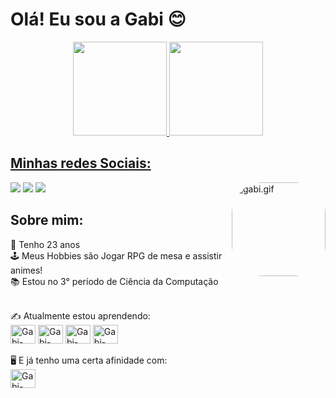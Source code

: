  <h1> Olá! Eu sou a Gabi 😊 </h1>
<div align="center">
  <a href="https://github.com/GKooki3">
  <img height="150em" src="https://github-readme-stats.vercel.app/api?username=GKooki3&show_icons=true&theme=onedark&include_all_commits=true&count_private=true"/>
  <img height="150em" src="https://github-readme-stats.vercel.app/api/top-langs/?username=GKooki3&layout=compact&langs_count=7&theme=onedark"/>
</div>
  
  ##
  <h2> Minhas redes Sociais: </h2>
  <div>
  <a href="https://instagram.com/songgabs_" target="_blank"><img src="https://img.shields.io/badge/-Instagram-%23E4405F?style=for-the-badge&logo=instagram&logoColor=white" target="_blank"></a>
  <a href = "mailto:gabriella.serrao.gs@gmail.com"><img src="https://img.shields.io/badge/-Gmail-%23333?style=for-the-badge&logo=gmail&logoColor=white" target="_blank"></a>
  <a href="https://www.linkedin.com/in/gabiserrão" target="_blank"><img src="https://img.shields.io/badge/-LinkedIn-%230077B5?style=for-the-badge&logo=linkedin&logoColor=white" target="_blank"></a> 
 <img align="right" alt="gabi.gif" height="150" style="border-radius:50px;" src="https://cdn.discordapp.com/attachments/693961989097128016/893888193986969622/gabi.gif"> 
  </div>
  
  <h2> Sobre mim: </h2>
  🔮 Tenho 23 anos <br>
  🕹️ Meus Hobbies são Jogar RPG de mesa e assistir animes! <br>
  📚 Estou no 3° período de Ciência da Computação <br> <br>
  
  ✍️ Atualmente estou aprendendo: 
  <br>
  <img align="center" alt="Gabi-HTML" height="30" width="40" src="https://cdn.jsdelivr.net/gh/devicons/devicon/icons/css3/css3-original.svg" />
  <img align="center" alt="Gabi-HTML" height="30" width="40" src="https://cdn.jsdelivr.net/gh/devicons/devicon/icons/c/c-original.svg" />
  <img align="center" alt="Gabi-HTML" height="30" width="40" src="https://cdn.jsdelivr.net/gh/devicons/devicon/icons/javascript/javascript-original.svg" />
  <img align="center" alt="Gabi-HTML" height="30" width="40" src="https://cdn.jsdelivr.net/gh/devicons/devicon/icons/python/python-original.svg" />
  <br><br>
  🖥️ E já tenho uma certa afinidade com:
  <br>
  <img align="center" alt="Gabi-HTML" height="30" width="40" src="https://cdn.jsdelivr.net/gh/devicons/devicon/icons/html5/html5-original.svg" />

